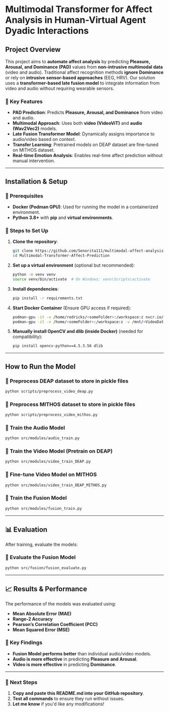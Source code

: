 # Multimodal Transformer for Affect Analysis in Human-Virtual Agent Dyadic Interactions

## Project Overview
This project aims to **automate affect analysis** by predicting **Pleasure, Arousal, and Dominance (PAD)** values from **non-intrusive multimodal data** (video and audio). Traditional affect recognition methods **ignore Dominance** or rely on **intrusive sensor-based approaches** (EEG, HRV). Our solution uses a **transformer-based late fusion model** to integrate information from video and audio without requiring wearable sensors.

### 🔹 Key Features
- **PAD Prediction**: Predicts **Pleasure, Arousal, and Dominance** from video and audio.
- **Multimodal Approach**: Uses both **video (VideoViT)** and **audio (Wav2Vec2)** models.
- **Late Fusion Transformer Model**: Dynamically assigns importance to audio/video based on context.
- **Transfer Learning**: Pretrained models on DEAP dataset are fine-tuned on MITHOS dataset.
- **Real-time Emotion Analysis**: Enables real-time affect prediction without manual intervention.

---

## Installation & Setup

### 🔹 Prerequisites
- **Docker (Podman GPU)**: Used for running the model in a containerized environment.
- **Python 3.8+** with **pip** and **virtual environments**.

### 🔹 Steps to Set Up
1. **Clone the repository**:
   ```bash
   git clone https://github.com/Senorita111/multimodal-affect-analysis.git
   cd Multimodal-Transformer-Affect-Prediction
   ```

2. **Set up a virtual environment** (optional but recommended):
   ```bash
   python -m venv venv
   source venv/bin/activate  # On Windows: venv\Scripts\activate
   ```

3. **Install dependencies**:
   ```bash
   pip install -r requirements.txt
   ```

4. **Start Docker Container** (Ensure GPU access if required):
   ```bash
   podman-gpu -it -v /home/rodricks/<someFolder>:/workspace:z nvcr.io/nvidia/pytorch:22.05-py3
   podman-gpu -it -v /home/<someFolder>:/workspace:z -v /mnt/<VideoDatasetFolder>:/data nvcr.io/nvidia/pytorch:22.05-py3
   ```

5. **Manually install OpenCV and dlib (inside Docker)** (needed for compatibility):
   ```bash
   pip install opencv-python==4.5.3.56 dlib
   ```

---

## How to Run the Model

### 🔹 Preprocess DEAP dataset to store in pickle files
```bash
python scripts/preprocess_video_deap.py
```
### 🔹 Preprocess MITHOS dataset to store in pickle files
```bash
python scripts/preprocess_video_mithos.py
```

### 🔹 Train the Audio Model
```bash
python src/modules/audio_train.py
```

### 🔹 Train the Video Model (Pretrain on DEAP)
```bash
python src/modules/video_train_DEAP.py
```

### 🔹 Fine-tune Video Model on MITHOS
```bash
python src/modules/video_train_DEAP_MITHOS.py
```

### 🔹 Train the Fusion Model
```bash
python src/modules/fusion_train.py
```

---

## 📊 Evaluation
After training, evaluate the models:

### 🔹 Evaluate the Fusion Model
```bash
python src/fusion/fusion_evaluate.py
```

---

## 📈 Results & Performance
The performance of the models was evaluated using:
- **Mean Absolute Error (MAE)**
- **Range-2 Accuracy**
- **Pearson’s Correlation Coefficient (PCC)**
- **Mean Squared Error (MSE)**

### 🔹 Key Findings
- **Fusion Model performs better** than individual audio/video models.
- **Audio is more effective** in predicting **Pleasure and Arousal**.
- **Video is more effective** in predicting **Dominance**.

---


### 🚀 **Next Steps**
1. **Copy and paste this README.md into your GitHub repository**.
2. **Test all commands** to ensure they run without issues.
3. **Let me know** if you'd like any modifications!
